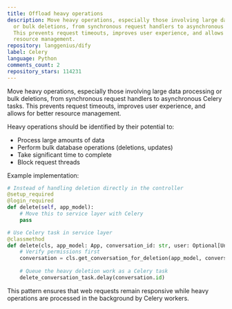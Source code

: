 ```yaml
---
title: Offload heavy operations
description: Move heavy operations, especially those involving large data processing
  or bulk deletions, from synchronous request handlers to asynchronous Celery tasks.
  This prevents request timeouts, improves user experience, and allows for better
  resource management.
repository: langgenius/dify
label: Celery
language: Python
comments_count: 2
repository_stars: 114231
---
```


Move heavy operations, especially those involving large data processing or bulk deletions, from synchronous request handlers to asynchronous Celery tasks. This prevents request timeouts, improves user experience, and allows for better resource management.

Heavy operations should be identified by their potential to:
- Process large amounts of data
- Perform bulk database operations (deletions, updates)
- Take significant time to complete
- Block request threads

Example implementation:
```python
# Instead of handling deletion directly in the controller
@setup_required
@login_required
def delete(self, app_model):
    # Move this to service layer with Celery
    pass

# Use Celery task in service layer
@classmethod
def delete(cls, app_model: App, conversation_id: str, user: Optional[Union[Account, EndUser]]):
    # Verify permissions first
    conversation = cls.get_conversation_for_deletion(app_model, conversation_id, user)
    
    # Queue the heavy deletion work as a Celery task
    delete_conversation_task.delay(conversation.id)
```

This pattern ensures that web requests remain responsive while heavy operations are processed in the background by Celery workers.